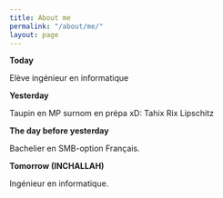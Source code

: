 ```yaml
---
title: About me
permalink: "/about/me/"
layout: page
---
```


**Today**

Elève ingénieur en informatique


**Yesterday**

Taupin en MP surnom en prépa xD: Tahix Rix Lipschitz 


**The day before yesterday**

Bachelier en SMB-option Français.


**Tomorrow (INCHALLAH)**

Ingénieur en informatique.




